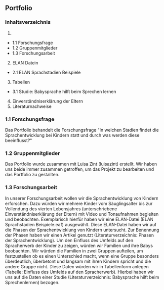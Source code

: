 ## Portfolio

### Inhaltsverzeichnis
1. 
- 1.1 Forschungsfrage
- 1.2 Gruppenmitglieder
- 1.3 Forschungsarbeit

2. ELAN Datein
- 2.1 ELAN Sprachstadien Beispiele 
3. Tabellen
- 3.1 Studie: Babysprache hilft beim Sprechen lernen
4. Einverständniserklärung der Eltern 
5. Literaturnachweise  


### 1.1 Forschungsfrage
Das Portfolio behandelt die Forschungsfrage "In welchen Stadien findet die Sprachentwicklung bei Kindern statt und durch was werden diese beeinflusst?"

### 1.2 Gruppenmitglieder
Das Portfolio wurde zusammen mit Luisa Zint (luisazint) erstellt. Wir haben uns beide immer zusammen getroffen, um das Projekt zu bearbeiten und das Portfolio zu gestallten. 

### 1.3 Forschungsarbeit
In unserer Forschungsarbeit wollen wir die Sprachentwicklung von Kindern erforschen.
Dazu würden wir mehrere Kinder vom Säuglingsalter bis zur Vollendung des vierten Lebensjahres (unterschriebene Einverständniserklärung der Eltern) mit Video und Tonaufnahmen begleiten und beobachten. Exemplarisch hierfür haben wir eine ELAN-Datei (ELAN Sprachstadien Beispiele.eaf) ausgewählt. Diese ELAN-Datei haben wir auf die Phasen der Sprachentwicklung von Kindern untersucht. Zur Benennung der Phasen haben wir einen Artikel genutzt (Literaturverzeichnis: Phasen der Sprachentwicklung). 
Um den Einfluss des Umfelds auf den Spracherwerb der Kinder zu zeigen, würden wir Familien und ihre Babys beobachten. Wir würden die Familien in zwei Gruppen aufteilen, um festzustellen ob es einen Unterschied macht, wenn eine Gruppe besonders überdeutlich, überbetont und langsam mit ihren Kindern spricht und die andere Gruppe nicht. Diese Daten würden wir in Tabellenform anlegen (Tabelle: Einfluss des Umfelds auf den Spracherwerb). Hierbei haben wir uns auf die Daten einer Studie (Literaturverzeichnis: Babysprache hilft beim Sprechenlernen) bezogen. 

